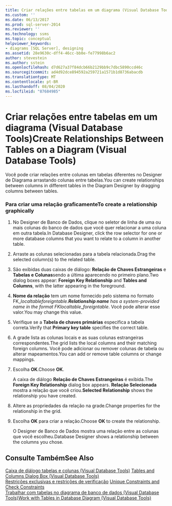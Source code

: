 ```yaml
---
title: Criar relações entre tabelas em um diagrama (Visual Database Tools) | Microsoft Docs
ms.custom: ''
ms.date: 06/13/2017
ms.prod: sql-server-2014
ms.reviewer: ''
ms.technology: ssms
ms.topic: conceptual
helpviewer_keywords:
- diagrams [SQL Server], designing
ms.assetid: 28e9630c-dff4-46cc-bb0e-fe77998b6ac2
author: stevestein
ms.author: sstein
ms.openlocfilehash: d7d627a37f84dcb66b2129bb9c7dbc5890ccd46c
ms.sourcegitcommit: ad4d92dce894592a259721a1571b1d8736abacdb
ms.translationtype: MT
ms.contentlocale: pt-BR
ms.lasthandoff: 08/04/2020
ms.locfileid: "87684985"
---
```

# <a name="create-relationships-between-tables-on-a-diagram-visual-database-tools"></a><span data-ttu-id="a4fa4-102">Criar relações entre tabelas em um diagrama (Visual Database Tools)</span><span class="sxs-lookup"><span data-stu-id="a4fa4-102">Create Relationships Between Tables on a Diagram (Visual Database Tools)</span></span>
  <span data-ttu-id="a4fa4-103">Você pode criar relações entre colunas em tabelas diferentes no Designer de Diagrama arrastando colunas entre tabelas.</span><span class="sxs-lookup"><span data-stu-id="a4fa4-103">You can create relationships between columns in different tables in the Diagram Designer by dragging columns between tables.</span></span>  
  
### <a name="to-create-a-relationship-graphically"></a><span data-ttu-id="a4fa4-104">Para criar uma relação graficamente</span><span class="sxs-lookup"><span data-stu-id="a4fa4-104">To create a relationship graphically</span></span>  
  
1.  <span data-ttu-id="a4fa4-105">No Designer de Banco de Dados, clique no seletor de linha de uma ou mais colunas do banco de dados que você quer relacionar a uma coluna em outra tabela.</span><span class="sxs-lookup"><span data-stu-id="a4fa4-105">In Database Designer, click the row selector for one or more database columns that you want to relate to a column in another table.</span></span>  
  
2.  <span data-ttu-id="a4fa4-106">Arraste as colunas selecionadas para a tabela relacionada.</span><span class="sxs-lookup"><span data-stu-id="a4fa4-106">Drag the selected column(s) to the related table.</span></span>  
  
3.  <span data-ttu-id="a4fa4-107">São exibidas duas caixas de diálogo: **Relação de Chaves Estrangeiras** e **Tabelas e Colunas**sendo a última aparecendo no primeiro plano.</span><span class="sxs-lookup"><span data-stu-id="a4fa4-107">Two dialog boxes appear: **Foreign Key Relationship** and **Tables and Columns**, with the latter appearing in the foreground.</span></span>  
  
4.  <span data-ttu-id="a4fa4-108">**Nome da relação** tem um nome fornecido pelo sistema no formato FK_*localtable*_*foreigntable*.</span><span class="sxs-lookup"><span data-stu-id="a4fa4-108">**Relationship name** has a system-provided name in the format FK_*localtable*_*foreigntable*.</span></span> <span data-ttu-id="a4fa4-109">Você pode alterar esse valor.</span><span class="sxs-lookup"><span data-stu-id="a4fa4-109">You may change this value.</span></span>  
  
5.  <span data-ttu-id="a4fa4-110">Verifique se a **Tabela de chaves primárias** especifica a tabela correta.</span><span class="sxs-lookup"><span data-stu-id="a4fa4-110">Verify that **Primary key table** specifies the correct table.</span></span>  
  
6.  <span data-ttu-id="a4fa4-111">A grade lista as colunas locais e as suas colunas estrangeiras correspondentes.</span><span class="sxs-lookup"><span data-stu-id="a4fa4-111">The grid lists the local columns and their matching foreign columns.</span></span> <span data-ttu-id="a4fa4-112">Você pode adicionar ou remover colunas de tabela ou alterar mapeamentos.</span><span class="sxs-lookup"><span data-stu-id="a4fa4-112">You can add or remove table columns or change mappings.</span></span>  
  
7.  <span data-ttu-id="a4fa4-113">Escolha **OK**.</span><span class="sxs-lookup"><span data-stu-id="a4fa4-113">Choose **OK**.</span></span>  
  
     <span data-ttu-id="a4fa4-114">A caixa de diálogo **Relação de Chaves Estrangeiras** é exibida.</span><span class="sxs-lookup"><span data-stu-id="a4fa4-114">The **Foreign Key Relationship** dialog box appears.</span></span> <span data-ttu-id="a4fa4-115">**Relação Selecionada** mostra a relação que você criou.</span><span class="sxs-lookup"><span data-stu-id="a4fa4-115">**Selected Relationship** shows the relationship you have created.</span></span>  
  
8.  <span data-ttu-id="a4fa4-116">Altere as propriedades da relação na grade.</span><span class="sxs-lookup"><span data-stu-id="a4fa4-116">Change properties for the relationship in the grid.</span></span>  
  
9. <span data-ttu-id="a4fa4-117">Escolha **OK** para criar a relação.</span><span class="sxs-lookup"><span data-stu-id="a4fa4-117">Choose **OK** to create the relationship.</span></span>  
  
     <span data-ttu-id="a4fa4-118">O Designer de Banco de Dados mostra uma relação entre as colunas que você escolheu.</span><span class="sxs-lookup"><span data-stu-id="a4fa4-118">Database Designer shows a relationship between the columns you chose.</span></span>  
  
## <a name="see-also"></a><span data-ttu-id="a4fa4-119">Consulte Também</span><span class="sxs-lookup"><span data-stu-id="a4fa4-119">See Also</span></span>  
 <span data-ttu-id="a4fa4-120">[Caixa de diálogo tabelas e colunas &#40;Visual Database Tools&#41;](visual-database-tools.md) </span><span class="sxs-lookup"><span data-stu-id="a4fa4-120">[Tables and Columns Dialog Box &#40;Visual Database Tools&#41;](visual-database-tools.md) </span></span>  
 <span data-ttu-id="a4fa4-121">[Restrições exclusivas e restrições de verificação](../../relational-databases/tables/unique-constraints-and-check-constraints.md) </span><span class="sxs-lookup"><span data-stu-id="a4fa4-121">[Unique Constraints and Check Constraints](../../relational-databases/tables/unique-constraints-and-check-constraints.md) </span></span>  
 [<span data-ttu-id="a4fa4-122">Trabalhar com tabelas no diagrama de banco de dados &#40;Visual Database Tools&#41;</span><span class="sxs-lookup"><span data-stu-id="a4fa4-122">Work with Tables in Database Diagram &#40;Visual Database Tools&#41;</span></span>](work-with-tables-in-database-diagram-visual-database-tools.md)  
  
  
